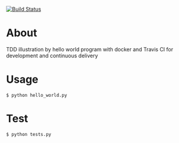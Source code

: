 
[![Build Status](https://travis-ci.org/f1shear/tdd-hello-world-docker.svg?branch=master)](https://travis-ci.org/f1shear/tdd-hello-world-docker)


# About 

TDD illustration by hello world program with docker and Travis CI for development and continuous delivery


# Usage

    $ python hello_world.py


# Test

    $ python tests.py



